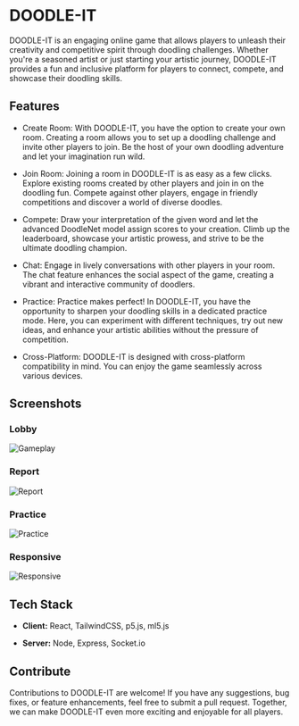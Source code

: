 
# DOODLE-IT

DOODLE-IT is an engaging online game that allows players to unleash their creativity and competitive spirit through doodling challenges. Whether you're a seasoned artist or just starting your artistic journey, DOODLE-IT provides a fun and inclusive platform for players to connect, compete, and showcase their doodling skills.

## Features

- Create Room: With DOODLE-IT, you have the option to create your own room. Creating a room allows you to set up a doodling challenge and invite other players to join. Be the host of your own doodling adventure and let your imagination run wild.

- Join Room: Joining a room in DOODLE-IT is as easy as a few clicks. Explore existing rooms created by other players and join in on the doodling fun. Compete against other players, engage in friendly competitions and discover a world of diverse doodles.

- Compete: Draw your interpretation of the given word and let the advanced DoodleNet model assign scores to your creation. Climb up the leaderboard, showcase your artistic prowess, and strive to be the ultimate doodling champion.

- Chat: Engage in lively conversations with other players in your room. The chat feature enhances the social aspect of the game, creating a vibrant and interactive community of doodlers.

- Practice: Practice makes perfect! In DOODLE-IT, you have the opportunity to sharpen your doodling skills in a dedicated practice mode. Here, you can experiment with different techniques, try out new ideas, and enhance your artistic abilities without the pressure of competition.

- Cross-Platform: DOODLE-IT is designed with cross-platform compatibility in mind. You can enjoy the game seamlessly across various devices.

## Screenshots
### Lobby
![Gameplay](https://github.com/Aryan-9272/doodle-it-client/assets/77203007/f1267468-1798-4a89-b66f-c457ecfa8831)

### Report
![Report](https://github.com/Aryan-9272/doodle-it-client/assets/77203007/df649fec-fd4e-4161-8d6a-d388f843b4d4)

### Practice
![Practice](https://github.com/Aryan-9272/doodle-it-client/assets/77203007/498b636f-aba8-4882-a8a3-97cc1877dac3)

### Responsive
![Responsive](https://github.com/Aryan-9272/doodle-it-client/assets/77203007/3351996e-6ffa-4aef-9561-38f804edf630)




## Tech Stack

- **Client:** React, TailwindCSS, p5.js, ml5.js

- **Server:** Node, Express, Socket.io


## Contribute
Contributions to DOODLE-IT are welcome! If you have any suggestions, bug fixes, or feature enhancements, feel free to submit a pull request. Together, we can make DOODLE-IT even more exciting and enjoyable for all players.
